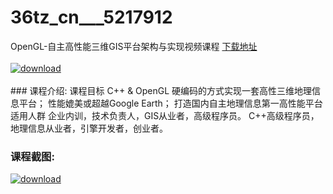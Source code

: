 # 36tz_cn___5217912
OpenGL-自主高性能三维GIS平台架构与实现视频课程
[下载地址](http://www.36tz.cn/article/5217912 "下载地址")
<br/></br>[![download](http://36tz.cn/muke_img/2021_01_1-107-300x168.png "下载地址")](http://www.36tz.cn/article/5217912 "下载地址")
<br/></br>### 课程介绍:
课程目标
C++ & OpenGL 硬编码的方式实现一套高性三维地理信息平台；
性能媲美或超越Google Earth；
打造国内自主地理信息第一高性能平台
适用人群
企业内训，技术负责人，GIS从业者，高级程序员。
C++高级程序员，地理信息从业者，引擎开发者，创业者。

### 课程截图:
[![download](http://36tz.cn/muke_img/2021_01_2-124.png "下载地址")](http://www.36tz.cn/article/5217912 "下载地址")
